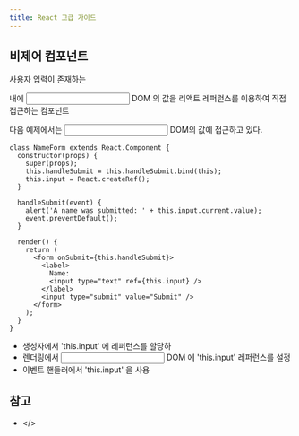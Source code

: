 ```yaml
---
title: React 고급 가이드
---
```



비제어 컴포넌트
---
사용자 입력이 존재하는 <form> 내에 <input> DOM 의 값을 리액트 레퍼런스를 이용하여 직접 접근하는 컴포넌트

다음 예제에서는 <input> DOM의 값에 접근하고 있다.
```
class NameForm extends React.Component {
  constructor(props) {
    super(props);
    this.handleSubmit = this.handleSubmit.bind(this);
    this.input = React.createRef();
  }

  handleSubmit(event) {
    alert('A name was submitted: ' + this.input.current.value);
    event.preventDefault();
  }

  render() {
    return (
      <form onSubmit={this.handleSubmit}>
        <label>
          Name:
          <input type="text" ref={this.input} />
        </label>
        <input type="submit" value="Submit" />
      </form>
    );
  }
}
```
* 생성자에서 'this.input' 에 레퍼런스를 할당하
* 렌더링에서 <input> DOM 에 'this.input' 레퍼런스를 설정
* 이벤트 핸들러에서 'this.input' 을 사용


참고
---
* </>
